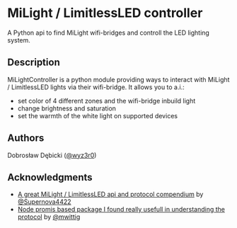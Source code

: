 # MiLight / LimitlessLED controller

A Python api to find MiLight wifi-bridges and controll the LED lighting system.

## Description

MiLightController is a python module providing ways to interact with MiLight / LimitlessLED lights via their wifi-bridge.
It allows you to a.i.:
* set color of 4 different zones and the wifi-bridge inbuild light
* change brightness and saturation
* set the warmth of the white light on supported devices

## Authors
Dobrosław Dębicki ([@wyz3r0](https://github.com/wyz3r0))

## Acknowledgments

* [A great MiLight / LimitlessLED api and protocol compendium](https://github.com/Supernova4422/LimitlessLED-DevAPI) by [@Supernova4422](https://github.com/Supernova4422)
* [Node promis based package I found really usefull in understanding the protocol](https://github.com/mwittig/node-milight-promise) by [@mwittig](https://github.com/mwittig)
